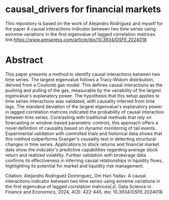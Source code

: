 # causal_drivers for financial markets 
This repository is based on the work of Alejandro Rodriguez and myself for the paper A causal interactions indicator between two time series using extreme variations in the first eigenvalue of lagged correlation matrices
link:https://www.aimspress.com/article/doi/10.3934/DSFE.2024018 


# Abstract 
This paper presents a method to identify causal interactions between two time series. The largest eigenvalue follows a Tracy-Widom distribution, derived from a Coulomb gas model. This defines causal interactions as the pushing and pulling of the gas, measurable by the variability of the largest eigenvalue's explanatory power. The hypothesis that this setup applies to time series interactions was validated, with causality inferred from time lags. The standard deviation of the largest eigenvalue's explanatory power in lagged correlation matrices indicated the probability of causal interaction between time series. Contrasting with traditional methods that rely on forecasting or window-based parametric controls, this approach offers a novel definition of causality based on dynamic monitoring of tail events. Experimental validation with controlled trials and historical data shows that this method outperforms Granger's causality test in detecting structural changes in time series. Applications to stock returns and financial market data show the indicator's predictive capabilities regarding average stock return and realized volatility. Further validation with brokerage data confirms its effectiveness in inferring causal relationships in liquidity flows, highlighting its potential for market and liquidity risk management.

Citation: Alejandro Rodriguez Dominguez, Om Hari Yadav. A causal interactions indicator between two time series using extreme variations in the first eigenvalue of lagged correlation matrices[J]. Data Science in Finance and Economics, 2024, 4(3): 422-445. doi: 10.3934/DSFE.2024018
